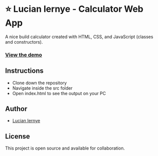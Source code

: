 # ⭐ Lucian Iernye - Calculator Web App

A nice build calculator created with HTML, CSS, and JavaScript (classes and constructors).

### [View the demo](https://calculator.lucianiernye.co.uk)

## Instructions

- Clone down the repository
- Navigate inside the src folder
- Open index.html to see the output on your PC

## Author

- [Lucian Iernye](https://lucianiernye.co.uk)

## License

This project is open source and available for collaboration.
